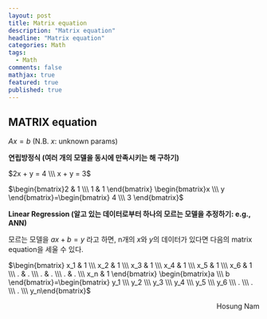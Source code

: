 ```yaml
---
layout: post
title: Matrix equation
description: "Matrix equation"
headline: "Matrix equation"
categories: Math
tags: 
  - Math
comments: false
mathjax: true
featured: true
published: true
---
```


## MATRIX equation
$Ax = b$ (N.B. $x$: unknown params)

**연립방정식 (여러 개의 모델을 동시에 만족시키는 해 구하기)**

$2x + y = 4 \\\ x + y = 3$

$\begin{bmatrix}2 & 1 \\\ 1 & 1 \end{bmatrix} \begin{bmatrix}x \\\ y \end{bmatrix}=\begin{bmatrix} 4 \\\ 3 \end{bmatrix}$

**Linear Regression (알고 있는 데이터로부터 하나의 모르는 모델을 추정하기: e.g., ANN)**

모르는 모델을 $ax + b = y$ 라고 하면,  n개의 $x$와 $y$의 데이터가 있다면 다음의 matrix equation을 세울 수 있다.

$\begin{bmatrix} x_1 & 1 \\\ x_2 & 1 \\\ x_3 & 1 \\\ x_4 & 1 \\\ x_5 & 1 \\\ x_6 & 1 \\\ . & . \\\ . & . \\\ . & .  \\\  x_n & 1 \end{bmatrix} \begin{bmatrix}a \\\ b \end{bmatrix}=\begin{bmatrix} y_1 \\\ y_2 \\\ y_3 \\\ y_4 \\\ y_5 \\\ y_6 \\\ . \\\ . \\\ . \\\ y_n\end{bmatrix}$






<p align="right"> Hosung Nam <p>
